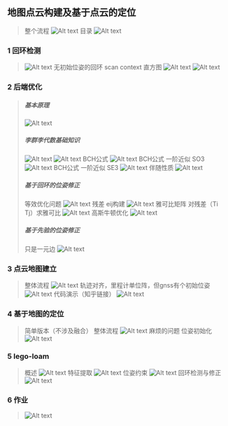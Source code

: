 ## 地图点云构建及基于点云的定位
> 整个流程
> ![Alt text](image.png)
> 目录
> ![Alt text](image-1.png)

### 1 回环检测
> ![Alt text](image-2.png)
> 无初始位姿的回环 scan context 直方图
> ![Alt text](image-3.png)
> ![Alt text](image-4.png)

### 2 后端优化
> ##### 基本原理
> ![Alt text](image-5.png)
> ##### 李群李代数基础知识
> ![Alt text](image-6.png)
> ![Alt text](image-7.png)
> BCH公式 
> ![Alt text](image-8.png)
> BCH公式 一阶近似 SO3
> ![Alt text](image-9.png)
> BCH公式 一阶近似 SE3
> ![Alt text](image-10.png)
> 伴随性质
> ![Alt text](image-11.png)
> ##### 基于回环的位姿修正
> 等效优化问题
> ![Alt text](image-12.png)
> 残差 eij构建 
> ![Alt text](image-13.png)
> 雅可比矩阵 对残差（Ti Tj）求雅可比
> ![Alt text](image-14.png)
> 高斯牛顿优化
> ![Alt text](image-15.png)
> ##### 基于先验的位姿修正
> 只是一元边
> ![Alt text](image-16.png)

### 3 点云地图建立
> 整体流程
> ![Alt text](image-17.png)
> 轨迹对齐，里程计单位阵，但gnss有个初始位姿
> ![Alt text](image-18.png)
> 代码演示（知乎链接）
> ![Alt text](image-19.png)

### 4 基于地图的定位
> 简单版本（不涉及融合）
> 整体流程
> ![Alt text](image-20.png)
> 麻烦的问题 位姿初始化
> ![Alt text](image-21.png)

### 5 lego-loam
> 概述
> ![Alt text](image-22.png)
> 特征提取
> ![Alt text](image-23.png)
> 位姿约束
> ![Alt text](image-24.png)
> 回环检测与修正
> ![Alt text](image-25.png)

### 6 作业
> ![Alt text](image-26.png)
